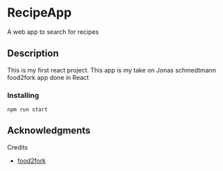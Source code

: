 # RecipeApp

A web app to search for recipes

## Description

This is my first react project. This app is my take on Jonas schmedtmann food2fork app done in React 

### Installing
```
npm run start
```

## Acknowledgments

Credits
* [food2fork](https://github.com/jonasschmedtmann/complete-javascript-course/tree/master/9-forkify)

